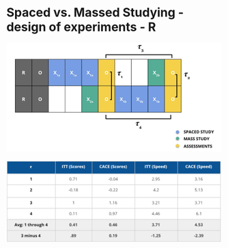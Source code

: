 # Spaced vs. Massed Studying - design of experiments - R

<img src = "design.PNG"> </img>
<br> </br>
<img src = "results.PNG"> </img>
